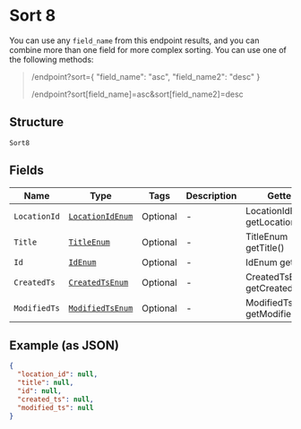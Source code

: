 
# Sort 8

You can use any `field_name` from this endpoint results, and you can combine more than one field for more complex sorting. You can use one of the following methods:

> /endpoint?sort={ "field_name": "asc", "field_name2": "desc" }
> 
> /endpoint?sort[field_name]=asc&sort[field_name2]=desc

## Structure

`Sort8`

## Fields

| Name | Type | Tags | Description | Getter | Setter |
|  --- | --- | --- | --- | --- | --- |
| `LocationId` | [`LocationIdEnum`](../../doc/models/location-id-enum.md) | Optional | - | LocationIdEnum getLocationId() | setLocationId(LocationIdEnum locationId) |
| `Title` | [`TitleEnum`](../../doc/models/title-enum.md) | Optional | - | TitleEnum getTitle() | setTitle(TitleEnum title) |
| `Id` | [`IdEnum`](../../doc/models/id-enum.md) | Optional | - | IdEnum getId() | setId(IdEnum id) |
| `CreatedTs` | [`CreatedTsEnum`](../../doc/models/created-ts-enum.md) | Optional | - | CreatedTsEnum getCreatedTs() | setCreatedTs(CreatedTsEnum createdTs) |
| `ModifiedTs` | [`ModifiedTsEnum`](../../doc/models/modified-ts-enum.md) | Optional | - | ModifiedTsEnum getModifiedTs() | setModifiedTs(ModifiedTsEnum modifiedTs) |

## Example (as JSON)

```json
{
  "location_id": null,
  "title": null,
  "id": null,
  "created_ts": null,
  "modified_ts": null
}
```

